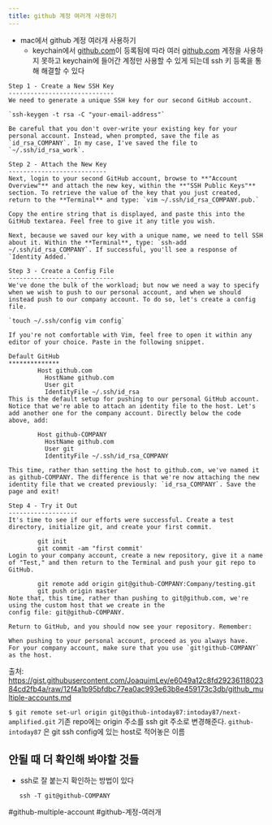 ```yaml
---
title: github 계정 여러개 사용하기
---
```

- mac에서 github 계정 여러개 사용하기
    - keychain에서 [github.com](http://github.com)이 등록됨에 따라 여러 [github.com](http://github.com) 계정을 사용하지 못하고 keychain에 들어간 계정만 사용할 수 있게 되는데 ssh 키 등록을 통해 해결할 수 있다
	
```
Step 1 - Create a New SSH Key
-----------------------------
We need to generate a unique SSH key for our second GitHub account.

`ssh-keygen -t rsa -C "your-email-address"`

Be careful that you don't over-write your existing key for your personal account. Instead, when prompted, save the file as `id_rsa_COMPANY`. In my case, I've saved the file to `~/.ssh/id_rsa_work`.

Step 2 - Attach the New Key
---------------------------
Next, login to your second GitHub account, browse to **"Account Overview"** and attach the new key, within the **"SSH Public Keys"** section. To retrieve the value of the key that you just created, return to the **Terminal** and type: `vim ~/.ssh/id_rsa_COMPANY.pub.`

Copy the entire string that is displayed, and paste this into the GitHub textarea. Feel free to give it any title you wish.

Next, because we saved our key with a unique name, we need to tell SSH about it. Within the **Terminal**, type: `ssh-add ~/.ssh/id_rsa_COMPANY`. If successful, you'll see a response of `Identity Added.`

Step 3 - Create a Config File
-----------------------------
We've done the bulk of the workload; but now we need a way to specify when we wish to push to our personal account, and when we should instead push to our company account. To do so, let's create a config file.

`touch ~/.ssh/config vim config`

If you're not comfortable with Vim, feel free to open it within any editor of your choice. Paste in the following snippet.

Default GitHub
**************
		Host github.com
		  HostName github.com
		  User git
		  IdentityFile ~/.ssh/id_rsa
This is the default setup for pushing to our personal GitHub account. Notice that we're able to attach an identity file to the host. Let's add another one for the company account. Directly below the code above, add:

		Host github-COMPANY
		  HostName github.com
		  User git
		  IdentityFile ~/.ssh/id_rsa_COMPANY

This time, rather than setting the host to github.com, we've named it as github-COMPANY. The difference is that we're now attaching the new identity file that we created previously: `id_rsa_COMPANY`. Save the page and exit!

Step 4 - Try it Out
-------------------
It's time to see if our efforts were successful. Create a test directory, initialize git, and create your first commit.

		git init
		git commit -am "first commit'
Login to your company account, create a new repository, give it a name of "Test," and then return to the Terminal and push your git repo to GitHub.

		git remote add origin git@github-COMPANY:Company/testing.git
		git push origin master
Note that, this time, rather than pushing to git@github.com, we're using the custom host that we create in the
config file: git@github-COMPANY.

Return to GitHub, and you should now see your repository. Remember:

When pushing to your personal account, proceed as you always have.
For your company account, make sure that you use `git!github-COMPANY` as the host.
```
출처: https://gist.githubusercontent.com/JoaquimLey/e6049a12c8fd2923611802384cd2fb4a/raw/12f4a1b95bfdbc77ea0ac993e63b8e459173c3db/github_multiple-accounts.md

`$ git remote set-url origin git@github-intoday87:intoday87/next-amplified.git` 기존 repo에는 origin 주소를 ssh git 주소로 변경해준다. `github-intoday87` 은 git ssh config에 있는 host로 적어놓은 이름

## 안될 때 더 확인해 봐야할 것들
- ssh로 잘 붙는지 확인하는 방법이 있다
 ```
	ssh -T git@github-COMPANY
 ```

#github-multiple-account #github-계정-여러개